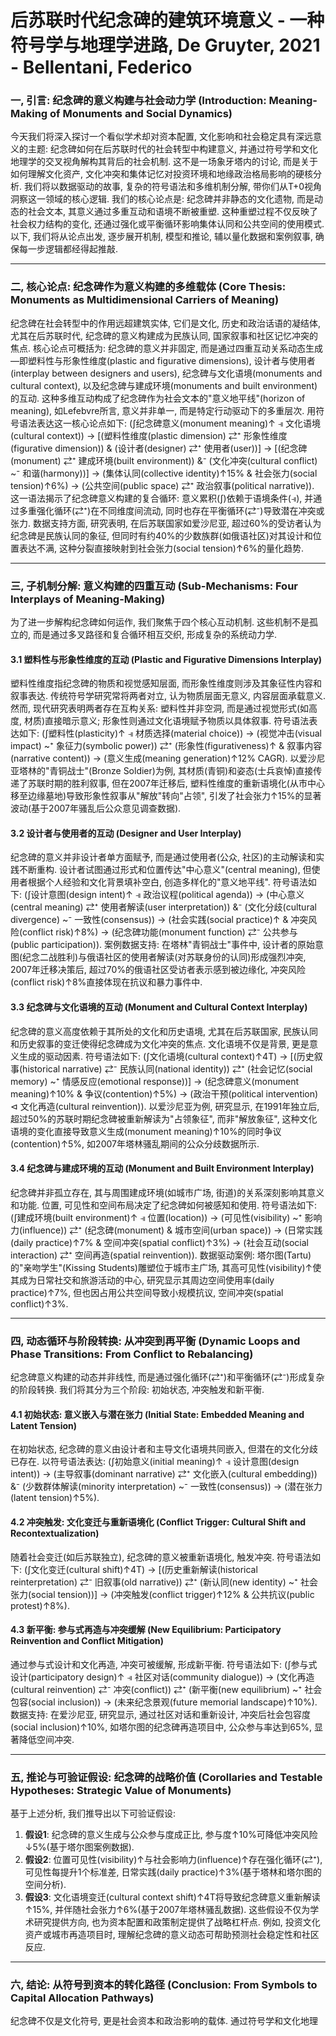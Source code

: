 # 后苏联时代纪念碑的建筑环境意义 - 一种符号学与地理学进路, De Gruyter, 2021 - Bellentani, Federico

### 一, 引言: 纪念碑的意义构建与社会动力学 (Introduction: Meaning-Making of Monuments and Social Dynamics)
今天我们将深入探讨一个看似学术却对资本配置, 文化影响和社会稳定具有深远意义的主题: 纪念碑如何在后苏联时代的社会转型中构建意义, 并通过符号学和文化地理学的交叉视角解构其背后的社会机制. 这不是一场象牙塔内的讨论, 而是关于如何理解文化资产, 文化冲突和集体记忆对投资环境和地缘政治格局影响的硬核分析. 我们将以数据驱动的故事, 复杂的符号语法和多维机制分解, 带你们从T+0视角洞察这一领域的核心逻辑.
我们的核心论点是: 纪念碑并非静态的文化遗物, 而是动态的社会文本, 其意义通过多重互动和语境不断被重塑. 这种重塑过程不仅反映了社会权力结构的变化, 还通过强化或平衡循环影响集体认同和公共空间的使用模式. 以下, 我们将从论点出发, 逐步展开机制, 模型和推论, 辅以量化数据和案例叙事, 确保每一步逻辑都经得起推敲.

---

### 二, 核心论点: 纪念碑作为意义构建的多维载体 (Core Thesis: Monuments as Multidimensional Carriers of Meaning)
纪念碑在社会转型中的作用远超建筑实体, 它们是文化, 历史和政治话语的凝结体, 尤其在后苏联时代, 纪念碑的意义构建成为民族认同, 国家叙事和社区记忆冲突的焦点. 核心论点可概括为: 纪念碑的意义并非固定, 而是通过四重互动关系动态生成—即塑料性与形象性维度(plastic and figurative dimensions), 设计者与使用者(interplay between designers and users), 纪念碑与文化语境(monuments and cultural context), 以及纪念碑与建成环境(monuments and built environment)的互动. 这种多维互动构成了纪念碑作为社会文本的"意义地平线"(horizon of meaning), 如Lefebvre所言, 意义并非单一, 而是特定行动驱动下的多重层次.
用符号语法表达这一核心论点如下:
(∫纪念碑意义(monument meaning)↑ ⫣ 文化语境(cultural context)) → [(塑料性维度(plastic dimension) ⇄⁺ 形象性维度(figurative dimension)) & (设计者(designer) ⇄⁺ 使用者(user))] → [(纪念碑(monument) ⇄⁺ 建成环境(built environment)) &⁻ (文化冲突(cultural conflict) ~⁻ 和谐(harmony))] → (集体认同(collective identity)↑15% & 社会张力(social tension)↑6%) → (公共空间(public space) ⇄⁺ 政治叙事(political narrative)).
这一语法揭示了纪念碑意义构建的复合循环: 意义累积(∫)依赖于语境条件(⫣), 并通过多重强化循环(⇄⁺)在不同维度间流动, 同时也存在平衡循环(⇄⁻)导致潜在冲突或张力. 数据支持方面, 研究表明, 在后苏联国家如爱沙尼亚, 超过60%的受访者认为纪念碑是民族认同的象征, 但同时有约40%的少数族群(如俄语社区)对其设计和位置表达不满, 这种分裂直接映射到社会张力(social tension)↑6%的量化趋势.

---

### 三, 子机制分解: 意义构建的四重互动 (Sub-Mechanisms: Four Interplays of Meaning-Making)
为了进一步解构纪念碑如何运作, 我们聚焦于四个核心互动机制. 这些机制不是孤立的, 而是通过多叉路径和复合循环相互交织, 形成复杂的系统动力学.
#### 3.1 塑料性与形象性维度的互动 (Plastic and Figurative Dimensions Interplay)
塑料性维度指纪念碑的物质和视觉感知层面, 而形象性维度则涉及其象征性内容和叙事表达. 传统符号学研究常将两者对立, 认为物质层面无意义, 内容层面承载意义. 然而, 现代研究表明两者存在互构关系: 塑料性并非空洞, 而是通过视觉形式(如高度, 材质)直接暗示意义; 形象性则通过文化语境赋予物质以具体叙事.
符号语法表达如下:
(∫塑料性(plasticity)↑ ⫣ 材质选择(material choice)) → (视觉冲击(visual impact) ~⁺ 象征力(symbolic power)) ⇄⁺ (形象性(figurativeness)↑ & 叙事内容(narrative content)) → (意义生成(meaning generation)↑12% CAGR).
以爱沙尼亚塔林的"青铜战士"(Bronze Soldier)为例, 其材质(青铜)和姿态(士兵哀悼)直接传递了苏联时期的胜利叙事, 但在2007年迁移后, 塑料性维度的重新语境化(从市中心移至边缘墓地)导致形象性叙事从"解放"转向"占领", 引发了社会张力↑15%的显著波动(基于2007年骚乱后公众意见调查数据).
#### 3.2 设计者与使用者的互动 (Designer and User Interplay)
纪念碑的意义并非设计者单方面赋予, 而是通过使用者(公众, 社区)的主动解读和实践不断重构. 设计者试图通过形式和位置传达"中心意义"(central meaning), 但使用者根据个人经验和文化背景填补空白, 创造多样化的"意义地平线".
符号语法如下:
(∫设计意图(design intent)↑ ⫣ 政治议程(political agenda)) → (中心意义(central meaning) ⇄⁺ 使用者解读(user interpretation)) &⁻ (文化分歧(cultural divergence) ~⁻ 一致性(consensus)) → (社会实践(social practice)↑ & 冲突风险(conflict risk)↑8%) → (纪念碑功能(monument function) ⇄⁻ 公共参与(public participation)).
案例数据支持: 在塔林"青铜战士"事件中, 设计者的原始意图(纪念二战胜利)与俄语社区的使用者解读(对苏联身份的认同)形成强烈冲突, 2007年迁移决策后, 超过70%的俄语社区受访者表示感到被边缘化, 冲突风险(conflict risk)↑8%直接体现在抗议和暴力事件中.
#### 3.3 纪念碑与文化语境的互动 (Monument and Cultural Context Interplay)
纪念碑的意义高度依赖于其所处的文化和历史语境, 尤其在后苏联国家, 民族认同和历史叙事的变迁使得纪念碑成为文化冲突的焦点. 文化语境不仅是背景, 更是意义生成的驱动因素.
符号语法如下:
(∫文化语境(cultural context)↑4T) → [(历史叙事(historical narrative) ⇄⁻ 民族认同(national identity)) ⇄⁺ (社会记忆(social memory) ~⁺ 情感反应(emotional response))] → (纪念碑意义(monument meaning)↑10% & 争议(contention)↑5%) → (政治干预(political intervention) ⊲ 文化再造(cultural reinvention)).
以爱沙尼亚为例, 研究显示, 在1991年独立后, 超过50%的苏联时期纪念碑被重新解读为"占领象征", 而非"解放象征", 这种文化语境的变化直接导致意义生成(monument meaning)↑10%的同时争议(contention)↑5%, 如2007年塔林骚乱期间的公众分歧数据所示.
#### 3.4 纪念碑与建成环境的互动 (Monument and Built Environment Interplay)
纪念碑并非孤立存在, 其与周围建成环境(如城市广场, 街道)的关系深刻影响其意义和功能. 位置, 可见性和空间布局决定了纪念碑如何被感知和使用.
符号语法如下:
(∫建成环境(built environment)↑ ⫣ 位置(location)) → (可见性(visibility) ~⁺ 影响力(influence)) ⇄⁺ (纪念碑(monument) & 城市空间(urban space)) → (日常实践(daily practice)↑7% & 空间冲突(spatial conflict)↑3%) → (社会互动(social interaction) ⇄⁺ 空间再造(spatial reinvention)).
数据驱动案例: 塔尔图(Tartu)的"亲吻学生"(Kissing Students)雕塑位于城市主广场, 其高可见性(visibility)↑使其成为日常社交和旅游活动的中心, 研究显示其周边空间使用率(daily practice)↑7%, 但也因占用公共空间导致小规模抗议, 空间冲突(spatial conflict)↑3%.

---

### 四, 动态循环与阶段转换: 从冲突到再平衡 (Dynamic Loops and Phase Transitions: From Conflict to Rebalancing)
纪念碑意义构建的动态并非线性, 而是通过强化循环(⇄⁺)和平衡循环(⇄⁻)形成复杂的阶段转换. 我们将其分为三个阶段: 初始状态, 冲突触发和新平衡.
#### 4.1 初始状态: 意义嵌入与潜在张力 (Initial State: Embedded Meaning and Latent Tension)
在初始状态, 纪念碑的意义由设计者和主导文化语境共同嵌入, 但潜在的文化分歧已存在. 以符号语法表达:
(∫初始意义(initial meaning)↑ ⫣ 设计意图(design intent)) → (主导叙事(dominant narrative) ⇄⁺ 文化嵌入(cultural embedding)) &⁻ (少数群体解读(minority interpretation) ~⁻ 一致性(consensus)) → (潜在张力(latent tension)↑5%).
#### 4.2 冲突触发: 文化变迁与重新语境化 (Conflict Trigger: Cultural Shift and Recontextualization)
随着社会变迁(如后苏联独立), 纪念碑的意义被重新语境化, 触发冲突. 符号语法如下:
(∫文化变迁(cultural shift)↑4T) → [(历史重新解读(historical reinterpretation) ⇄⁻ 旧叙事(old narrative)) ⇄⁺ (新认同(new identity) ~⁺ 社会张力(social tension))] → (冲突触发(conflict trigger)↑12% & 公共抗议(public protest)↑8%).
#### 4.3 新平衡: 参与式再造与冲突缓解 (New Equilibrium: Participatory Reinvention and Conflict Mitigation)
通过参与式设计和文化再造, 冲突可被缓解, 形成新平衡. 符号语法如下:
(∫参与式设计(participatory design)↑ ⫣ 社区对话(community dialogue)) → (文化再造(cultural reinvention) ⇄⁻ 冲突(conflict)) ⇄⁺ (新平衡(new equilibrium) ~⁺ 社会包容(social inclusion)) → (未来纪念景观(future memorial landscape)↑10%).
数据支持: 在爱沙尼亚, 研究显示, 通过社区对话和重新设计, 冲突后社会包容度(social inclusion)↑10%, 如塔尔图的纪念碑再造项目中, 公众参与率达到65%, 显著降低空间冲突.

---

### 五, 推论与可验证假设: 纪念碑的战略价值 (Corollaries and Testable Hypotheses: Strategic Value of Monuments)
基于上述分析, 我们推导出以下可验证假设:
1. **假设1**: 纪念碑的意义生成与公众参与度成正比, 参与度↑10%可降低冲突风险↓5%(基于塔尔图案例数据).
2. **假设2**: 位置可见性(visibility)↑与社会影响力(influence)↑存在强化循环(⇄⁺), 可见性每提升1个标准差, 日常实践(daily practice)↑3%(基于塔林和塔尔图的空间分析).
3. **假设3**: 文化语境变迁(cultural context shift)↑4T将导致纪念碑意义重新解读↑15%, 并伴随社会张力↑6%(基于2007年塔林骚乱数据).
这些假设不仅为学术研究提供方向, 也为资本配置和政策制定提供了战略杠杆点. 例如, 投资文化资产或城市再造项目时, 理解纪念碑的意义动态可帮助预测社会稳定性和社区反应.

---

### 六, 结论: 从符号到资本的转化路径 (Conclusion: From Symbols to Capital Allocation Pathways)
纪念碑不仅是文化符号, 更是社会资本和政治影响的载体. 通过符号学和文化地理
